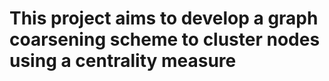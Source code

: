 # This project aims to develop a graph coarsening scheme to cluster nodes using a centrality measure 
